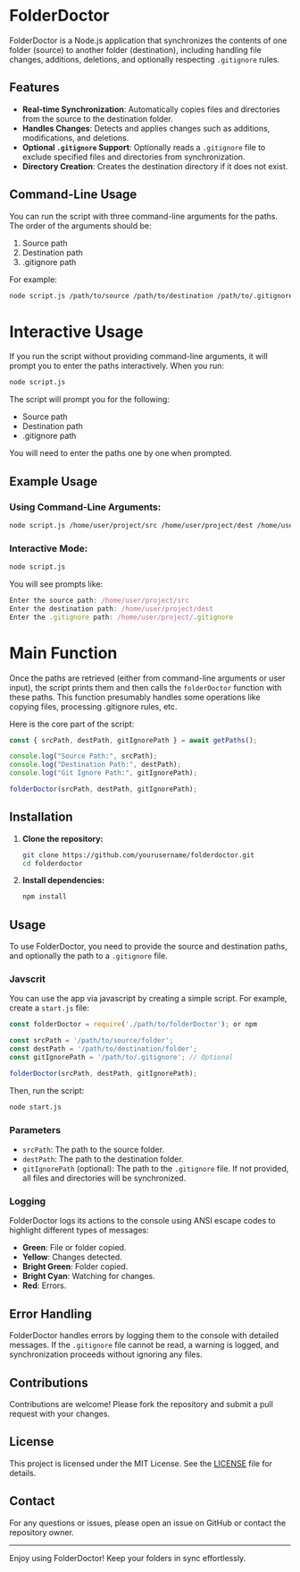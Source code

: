 # FolderDoctor

FolderDoctor is a Node.js application that synchronizes the contents of one folder (source) to another folder (destination), including handling file changes, additions, deletions, and optionally respecting `.gitignore` rules.

## Features

- **Real-time Synchronization**: Automatically copies files and directories from the source to the destination folder.
- **Handles Changes**: Detects and applies changes such as additions, modifications, and deletions.
- **Optional `.gitignore` Support**: Optionally reads a `.gitignore` file to exclude specified files and directories from synchronization.
- **Directory Creation**: Creates the destination directory if it does not exist.

## Command-Line Usage

You can run the script with three command-line arguments for the paths. The order of the arguments should be:

1. Source path
2. Destination path
3. .gitignore path

For example:

```sh
node script.js /path/to/source /path/to/destination /path/to/.gitignore
```

# Interactive Usage

If you run the script without providing command-line arguments, it will prompt you to enter the paths interactively. When you run:

```sh
node script.js
```

The script will prompt you for the following:

- Source path
- Destination path
- .gitignore path

You will need to enter the paths one by one when prompted.

## Example Usage

### Using Command-Line Arguments:

```sh
node script.js /home/user/project/src /home/user/project/dest /home/user/project/.gitignore
```

### Interactive Mode:

```sh
node script.js
```

You will see prompts like:

```javascript
Enter the source path: /home/user/project/src
Enter the destination path: /home/user/project/dest
Enter the .gitignore path: /home/user/project/.gitignore
```

# Main Function

Once the paths are retrieved (either from command-line arguments or user input), the script prints them and then calls the `folderDoctor` function with these paths. This function presumably handles some operations like copying files, processing .gitignore rules, etc.

Here is the core part of the script:

```javascript
const { srcPath, destPath, gitIgnorePath } = await getPaths();

console.log("Source Path:", srcPath);
console.log("Destination Path:", destPath);
console.log("Git Ignore Path:", gitIgnorePath);

folderDoctor(srcPath, destPath, gitIgnorePath);
```

## Installation

1. **Clone the repository:**

   ```bash
   git clone https://github.com/yourusername/folderdoctor.git
   cd folderdoctor
   ```

2. **Install dependencies:**

   ```bash
   npm install
   ```

## Usage

To use FolderDoctor, you need to provide the source and destination paths, and optionally the path to a `.gitignore` file.

### Javscrit 

You can use the app via javascript by creating a simple script. For example, create a `start.js` file:

```javascript
const folderDoctor = require('./path/to/folderDoctor'); or npm 

const srcPath = '/path/to/source/folder';
const destPath = '/path/to/destination/folder';
const gitIgnorePath = '/path/to/.gitignore'; // Optional

folderDoctor(srcPath, destPath, gitIgnorePath);
```

Then, run the script:

```bash
node start.js
```

### Parameters

- `srcPath`: The path to the source folder.
- `destPath`: The path to the destination folder.
- `gitIgnorePath` (optional): The path to the `.gitignore` file. If not provided, all files and directories will be synchronized.

### Logging

FolderDoctor logs its actions to the console using ANSI escape codes to highlight different types of messages:

- **Green**: File or folder copied.
- **Yellow**: Changes detected.
- **Bright Green**: Folder copied.
- **Bright Cyan**: Watching for changes.
- **Red**: Errors.

## Error Handling

FolderDoctor handles errors by logging them to the console with detailed messages. If the `.gitignore` file cannot be read, a warning is logged, and synchronization proceeds without ignoring any files.

## Contributions

Contributions are welcome! Please fork the repository and submit a pull request with your changes.

## License

This project is licensed under the MIT License. See the [LICENSE](LICENSE) file for details.

## Contact

For any questions or issues, please open an issue on GitHub or contact the repository owner.

---

Enjoy using FolderDoctor! Keep your folders in sync effortlessly.
